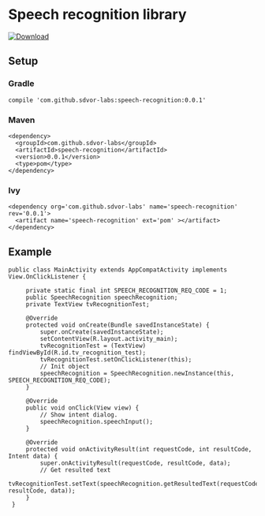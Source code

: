 # Speech recognition library

[ ![Download](https://api.bintray.com/packages/sdvor/Android/speech-recognition/images/download.svg) ](https://bintray.com/sdvor/Android/speech-recognition/_latestVersion)

## Setup

### Gradle
```
compile 'com.github.sdvor-labs:speech-recognition:0.0.1'
```
### Maven
```
<dependency>
  <groupId>com.github.sdvor-labs</groupId>
  <artifactId>speech-recognition</artifactId>
  <version>0.0.1</version>
  <type>pom</type>
</dependency>
```
### Ivy
```
<dependency org='com.github.sdvor-labs' name='speech-recognition' rev='0.0.1'>
  <artifact name='speech-recognition' ext='pom' ></artifact>
</dependency>
```

## Example

 ```
 public class MainActivity extends AppCompatActivity implements View.OnClickListener {

      private static final int SPEECH_RECOGNITION_REQ_CODE = 1;
      public SpeechRecognition speechRecognition;
      private TextView tvRecognitionTest;

      @Override
      protected void onCreate(Bundle savedInstanceState) {
          super.onCreate(savedInstanceState);
          setContentView(R.layout.activity_main);
          tvRecognitionTest = (TextView) findViewById(R.id.tv_recognition_test);
          tvRecognitionTest.setOnClickListener(this);
          // Init object
          speechRecognition = SpeechRecognition.newInstance(this, SPEECH_RECOGNITION_REQ_CODE);
      }

      @Override
      public void onClick(View view) {
          // Show intent dialog.
          speechRecognition.speechInput();
      }

      @Override
      protected void onActivityResult(int requestCode, int resultCode, Intent data) {
          super.onActivityResult(requestCode, resultCode, data);
          // Get resulted text
          tvRecognitionTest.setText(speechRecognition.getResultedText(requestCode, resultCode, data));
      }
  }
  ```
